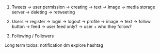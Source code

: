 1. Tweets
    -> user permission
        -> creating
            -> text
            -> image -> media storage server
        -> deleting
        -> retweeting


2. Users
    -> register
    -> login
    -> logout
    -> profile
        -> image
        -> text
        -> follow button
    -> feed
        -> user feed only?
        -> user + who they follow?
    

3. Following / Followers


Long term todos:
notification
dm
explore hashtag